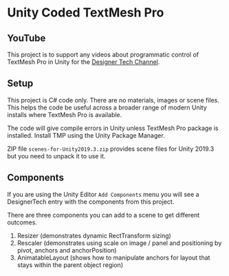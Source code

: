 # Unity Coded TextMesh Pro

## YouTube

This project is to support any videos
about programmatic control of TextMesh Pro in Unity
for the 
[Designer Tech Channel](https://www.youtube.com/channel/UCE3nwVJoAMB5QOp14R3eZqw/).

## Setup

This project is C# code only.
There are no materials, images
or scene files.
This helps the code be useful
across a broader range of modern
Unity installs where TextMesh Pro
is available.

The code will give compile errors in Unity unless
TextMesh Pro package is installed. Install TMP using the
Unity Package Manager.

ZIP file `scenes-for-Unity2019.3.zip` provides scene files
for Unity 2019.3 but you need
to unpack it to use it.

## Components

If you are using the Unity Editor `Add Components` menu you will see
a DesignerTech entry with the components from this project.

There are three components you can add to a scene
to get different outcomes.

1. Resizer (demonstrates dynamic RectTransform sizing)
2. Rescaler (demonstrates using scale on image / panel and positioning by pivot, anchors and anchorPosition)
3. AnimatableLayout (shows how to manipulate anchors for layout that stays within the parent object region)



